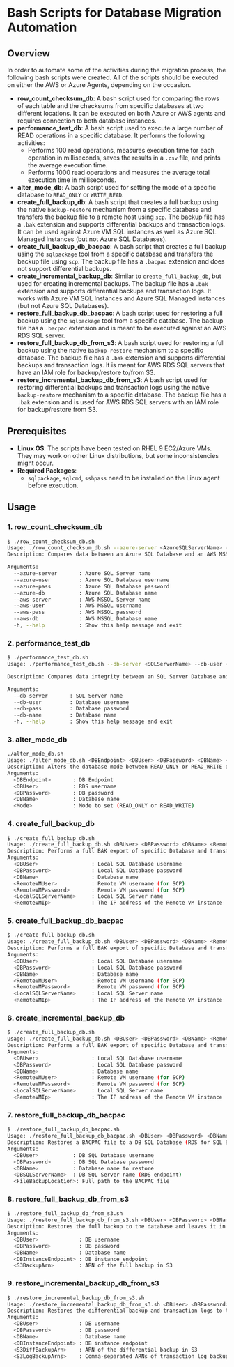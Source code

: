 # Bash Scripts for Database Migration Automation

## Overview
In order to automate some of the activities during the migration process, the following bash scripts were created. All of the scripts should be executed on either the AWS or Azure Agents, depending on the occasion.

- **row_count_checksum_db**: A bash script used for comparing the rows of each table and the checksums from specific databases at two different locations. It can be executed on both Azure or AWS agents and requires connection to both database instances.
- **performance_test_db**: A bash script used to execute a large number of READ operations in a specific database. It performs the following activities:
  - Performs 100 read operations, measures execution time for each operation in milliseconds, saves the results in a `.csv` file, and prints the average execution time.
  - Performs 1000 read operations and measures the average total execution time in milliseconds.
- **alter_mode_db**: A bash script used for setting the mode of a specific database to `READ_ONLY` or `WRITE_READ`.
- **create_full_backup_db**: A bash script that creates a full backup using the native `backup-restore` mechanism from a specific database and transfers the backup file to a remote host using `scp`. The backup file has a `.bak` extension and supports differential backups and transaction logs. It can be used against Azure VM SQL instances as well as Azure SQL Managed Instances (but not Azure SQL Databases).
- **create_full_backup_db_bacpac**: A bash script that creates a full backup using the `sqlpackage` tool from a specific database and transfers the backup file using `scp`. The backup file has a `.bacpac` extension and does not support differential backups.
- **create_incremental_backup_db**: Similar to `create_full_backup_db`, but used for creating incremental backups. The backup file has a `.bak` extension and supports differential backups and transaction logs. It works with Azure VM SQL Instances and Azure SQL Managed Instances (but not Azure SQL Databases).
- **restore_full_backup_db_bacpac**: A bash script used for restoring a full backup using the `sqlpackage` tool from a specific database. The backup file has a `.bacpac` extension and is meant to be executed against an AWS RDS SQL server.
- **restore_full_backup_db_from_s3**: A bash script used for restoring a full backup using the native `backup-restore` mechanism to a specific database. The backup file has a `.bak` extension and supports differential backups and transaction logs. It is meant for AWS RDS SQL servers that have an IAM role for backup/restore to/from S3.
- **restore_incremental_backup_db_from_s3**: A bash script used for restoring differential backups and transaction logs using the native `backup-restore` mechanism to a specific database. The backup file has a `.bak` extension and is used for AWS RDS SQL servers with an IAM role for backup/restore from S3.

## Prerequisites
- **Linux OS**: The scripts have been tested on RHEL 9 EC2/Azure VMs. They may work on other Linux distributions, but some inconsistencies might occur.
- **Required Packages**: 
  - `sqlpackage`, `sqlcmd`, `sshpass` need to be installed on the Linux agent before execution.

## Usage

### 1. **row_count_checksum_db**
```bash
$ ./row_count_checksum_db.sh
Usage: ./row_count_checksum_db.sh --azure-server <AzureSQLServerName> --azure-user <AzureUser> --azure-pass <AzurePassword> --azure-db <DBName> --aws-server <AWS_MSSQLServerName> --aws-user <AWSUser> --aws-pass <AWSPassword> --aws-db <AWSDBName>
Description: Compares data between an Azure SQL Database and an AWS MSSQL Database, checking row counts and checksums for each table.

Arguments:
  --azure-server       : Azure SQL Server name
  --azure-user         : Azure SQL Database username
  --azure-pass         : Azure SQL Database password
  --azure-db           : Azure SQL Database name
  --aws-server         : AWS MSSQL Server name
  --aws-user           : AWS MSSQL username
  --aws-pass           : AWS MSSQL password
  --aws-db             : AWS MSSQL Database name
  -h, --help           : Show this help message and exit
   ```
### 2. **performance_test_db**
```bash
$ ./performance_test_db.sh
Usage: ./performance_test_db.sh --db-server <SQLServerName> --db-user <SQLUser> --db-pass <SQLPassword> --db-name <DBName>

Description: Compares data integrity between an SQL Server Database and checks database performance.

Arguments:
  --db-server       : SQL Server name
  --db-user         : Database username
  --db-pass         : Database password
  --db-name         : Database name
  -h, --help        : Show this help message and exit
   ```

### 3. **alter_mode_db**
```bash
./alter_mode_db.sh
Usage: ./alter_mode_db.sh <DBEndpoint> <DBUser> <DBPassword> <DBName> <Mode>
Description: Alters the database mode between READ_ONLY or READ_WRITE on DB RDS.
Arguments:
  <DBEndpoint>       : DB Endpoint
  <DBUser>           : RDS username
  <DBPassword>       : DB password
  <DBName>           : Database name
  <Mode>             : Mode to set (READ_ONLY or READ_WRITE)
   ```

### 4. **create_full_backup_db**
```bash
$ ./create_full_backup_db.sh
Usage: ./create_full_backup_db.sh <DBUser> <DBPassword> <DBName> <RemoteVMUser> <RemoteVMPassword> <LocalSQLServerName> <RemoteVMIp>
Description: Performs a full BAK export of specific Database and transfers the backup to an VM instance.
Arguments:
  <DBUser>                 : Local SQL Database username
  <DBPassword>             : Local SQL Database password
  <DBName>                 : Database name
  <RemoteVMUser>           : Remote VM username (for SCP)
  <RemoteVMPassword>       : Remote VM password (for SCP)
  <LocalSQLServerName>     : Local SQL Server name
  <RemoteVMIp>             : The IP address of the Remote VM instance
   ```

### 5. **create_full_backup_db_bacpac**
```bash
$ ./create_full_backup_db.sh
Usage: ./create_full_backup_db.sh <DBUser> <DBPassword> <DBName> <RemoteVMUser> <RemoteVMPassword> <LocalSQLServerName> <RemoteVMIp>
Description: Performs a full BAK export of specific Database and transfers the backup to an VM instance.
Arguments:
  <DBUser>                 : Local SQL Database username
  <DBPassword>             : Local SQL Database password
  <DBName>                 : Database name
  <RemoteVMUser>           : Remote VM username (for SCP)
  <RemoteVMPassword>       : Remote VM password (for SCP)
  <LocalSQLServerName>     : Local SQL Server name
  <RemoteVMIp>             : The IP address of the Remote VM instance
   ```

### 6. **create_incremental_backup_db**
```bash
$ ./create_full_backup_db.sh
Usage: ./create_full_backup_db.sh <DBUser> <DBPassword> <DBName> <RemoteVMUser> <RemoteVMPassword> <LocalSQLServerName> <RemoteVMIp>
Description: Performs a full BAK export of specific Database and transfers the backup to an VM instance.
Arguments:
  <DBUser>                 : Local SQL Database username
  <DBPassword>             : Local SQL Database password
  <DBName>                 : Database name
  <RemoteVMUser>           : Remote VM username (for SCP)
  <RemoteVMPassword>       : Remote VM password (for SCP)
  <LocalSQLServerName>     : Local SQL Server name
  <RemoteVMIp>             : The IP address of the Remote VM instance
   ```

### 7. **restore_full_backup_db_bacpac**
```bash
$ ./restore_full_backup_db_bacpac.sh
Usage: ./restore_full_backup_db_bacpac.sh <DBUser> <DBPassword> <DBName> <DBSQLServerName> <FileBackupLocation>
Description: Restores a BACPAC file to a DB SQL Database (RDS for SQL Server).
Arguments:
  <DBUser>           : DB SQL Database username
  <DBPassword>       : DB SQL Database password
  <DBName>           : Database name to restore
  <DBSQLServerName>  : DB SQL Server name (RDS endpoint)
  <FileBackupLocation>: Full path to the BACPAC file
   ```

### 8. **restore_full_backup_db_from_s3**
```bash
$ ./restore_full_backup_db_from_s3.sh
Usage: ./restore_full_backup_db_from_s3.sh <DBUser> <DBPassword> <DBName> <DBInstanceEndpoint> <S3BackupArn>
Description: Restores the full backup to the database and leaves it in NORECOVERY mode.
Arguments:
  <DBUser>             : DB username
  <DBPassword>         : DB password
  <DBName>             : Database name
  <DBInstanceEndpoint> : DB instance endpoint
  <S3BackupArn>        : ARN of the full backup in S3
   ```
   
### 9. **restore_incremental_backup_db_from_s3**
```bash
$ ./restore_incremental_backup_db_from_s3.sh
Usage: ./restore_incremental_backup_db_from_s3.sh <DBUser> <DBPassword> <DBName> <DBInstanceEndpoint> <S3DiffBackupArn> <S3LogBackupArns>
Description: Restores the differential backup and transaction logs to the database.
Arguments:
  <DBUser>             : DB username
  <DBPassword>         : DB password
  <DBName>             : Database name
  <DBInstanceEndpoint> : DB instance endpoint
  <S3DiffBackupArn>    : ARN of the differential backup in S3
  <S3LogBackupArns>    : Comma-separated ARNs of transaction log backups in S3
   ```
